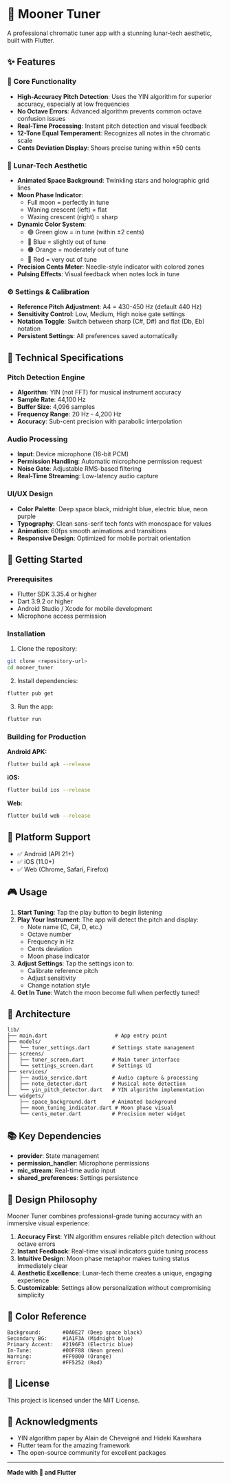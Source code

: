 # 🌙 Mooner Tuner

A professional chromatic tuner app with a stunning lunar-tech aesthetic, built with Flutter.

## ✨ Features

### 🎵 Core Functionality
- **High-Accuracy Pitch Detection**: Uses the YIN algorithm for superior accuracy, especially at low frequencies
- **No Octave Errors**: Advanced algorithm prevents common octave confusion issues
- **Real-Time Processing**: Instant pitch detection and visual feedback
- **12-Tone Equal Temperament**: Recognizes all notes in the chromatic scale
- **Cents Deviation Display**: Shows precise tuning within ±50 cents

### 🌌 Lunar-Tech Aesthetic
- **Animated Space Background**: Twinkling stars and holographic grid lines
- **Moon Phase Indicator**: 
  - Full moon = perfectly in tune
  - Waning crescent (left) = flat
  - Waxing crescent (right) = sharp
- **Dynamic Color System**:
  - 🟢 Green glow = in tune (within ±2 cents)
  - 🔵 Blue = slightly out of tune
  - 🟠 Orange = moderately out of tune
  - 🔴 Red = very out of tune
- **Precision Cents Meter**: Needle-style indicator with colored zones
- **Pulsing Effects**: Visual feedback when notes lock in tune

### ⚙️ Settings & Calibration
- **Reference Pitch Adjustment**: A4 = 430-450 Hz (default 440 Hz)
- **Sensitivity Control**: Low, Medium, High noise gate settings
- **Notation Toggle**: Switch between sharp (C#, D#) and flat (Db, Eb) notation
- **Persistent Settings**: All preferences saved automatically

## 🎯 Technical Specifications

### Pitch Detection Engine
- **Algorithm**: YIN (not FFT) for musical instrument accuracy
- **Sample Rate**: 44,100 Hz
- **Buffer Size**: 4,096 samples
- **Frequency Range**: 20 Hz - 4,200 Hz
- **Accuracy**: Sub-cent precision with parabolic interpolation

### Audio Processing
- **Input**: Device microphone (16-bit PCM)
- **Permission Handling**: Automatic microphone permission request
- **Noise Gate**: Adjustable RMS-based filtering
- **Real-Time Streaming**: Low-latency audio capture

### UI/UX Design
- **Color Palette**: Deep space black, midnight blue, electric blue, neon purple
- **Typography**: Clean sans-serif tech fonts with monospace for values
- **Animation**: 60fps smooth animations and transitions
- **Responsive Design**: Optimized for mobile portrait orientation

## 🚀 Getting Started

### Prerequisites
- Flutter SDK 3.35.4 or higher
- Dart 3.9.2 or higher
- Android Studio / Xcode for mobile development
- Microphone access permission

### Installation

1. Clone the repository:
```bash
git clone <repository-url>
cd mooner_tuner
```

2. Install dependencies:
```bash
flutter pub get
```

3. Run the app:
```bash
flutter run
```

### Building for Production

**Android APK:**
```bash
flutter build apk --release
```

**iOS:**
```bash
flutter build ios --release
```

**Web:**
```bash
flutter build web --release
```

## 📱 Platform Support

- ✅ Android (API 21+)
- ✅ iOS (11.0+)
- ✅ Web (Chrome, Safari, Firefox)

## 🎮 Usage

1. **Start Tuning**: Tap the play button to begin listening
2. **Play Your Instrument**: The app will detect the pitch and display:
   - Note name (C, C#, D, etc.)
   - Octave number
   - Frequency in Hz
   - Cents deviation
   - Moon phase indicator
3. **Adjust Settings**: Tap the settings icon to:
   - Calibrate reference pitch
   - Adjust sensitivity
   - Change notation style
4. **Get In Tune**: Watch the moon become full when perfectly tuned!

## 🔧 Architecture

```
lib/
├── main.dart                      # App entry point
├── models/
│   └── tuner_settings.dart       # Settings state management
├── screens/
│   ├── tuner_screen.dart         # Main tuner interface
│   └── settings_screen.dart      # Settings UI
├── services/
│   ├── audio_service.dart        # Audio capture & processing
│   ├── note_detector.dart        # Musical note detection
│   └── yin_pitch_detector.dart   # YIN algorithm implementation
└── widgets/
    ├── space_background.dart     # Animated background
    ├── moon_tuning_indicator.dart # Moon phase visual
    └── cents_meter.dart          # Precision meter widget
```

## 📚 Key Dependencies

- **provider**: State management
- **permission_handler**: Microphone permissions
- **mic_stream**: Real-time audio input
- **shared_preferences**: Settings persistence

## 🌟 Design Philosophy

Mooner Tuner combines professional-grade tuning accuracy with an immersive visual experience:

1. **Accuracy First**: YIN algorithm ensures reliable pitch detection without octave errors
2. **Instant Feedback**: Real-time visual indicators guide tuning process
3. **Intuitive Design**: Moon phase metaphor makes tuning status immediately clear
4. **Aesthetic Excellence**: Lunar-tech theme creates a unique, engaging experience
5. **Customizable**: Settings allow personalization without compromising simplicity

## 🎨 Color Reference

```
Background:       #0A0E27 (Deep space black)
Secondary BG:     #1A1F3A (Midnight blue)
Primary Accent:   #2196F3 (Electric blue)
In-Tune:          #00FF88 (Neon green)
Warning:          #FF9800 (Orange)
Error:            #FF5252 (Red)
```

## 📝 License

This project is licensed under the MIT License.

## 🙏 Acknowledgments

- YIN algorithm paper by Alain de Cheveigné and Hideki Kawahara
- Flutter team for the amazing framework
- The open-source community for excellent packages

---

**Made with 🌙 and Flutter**
